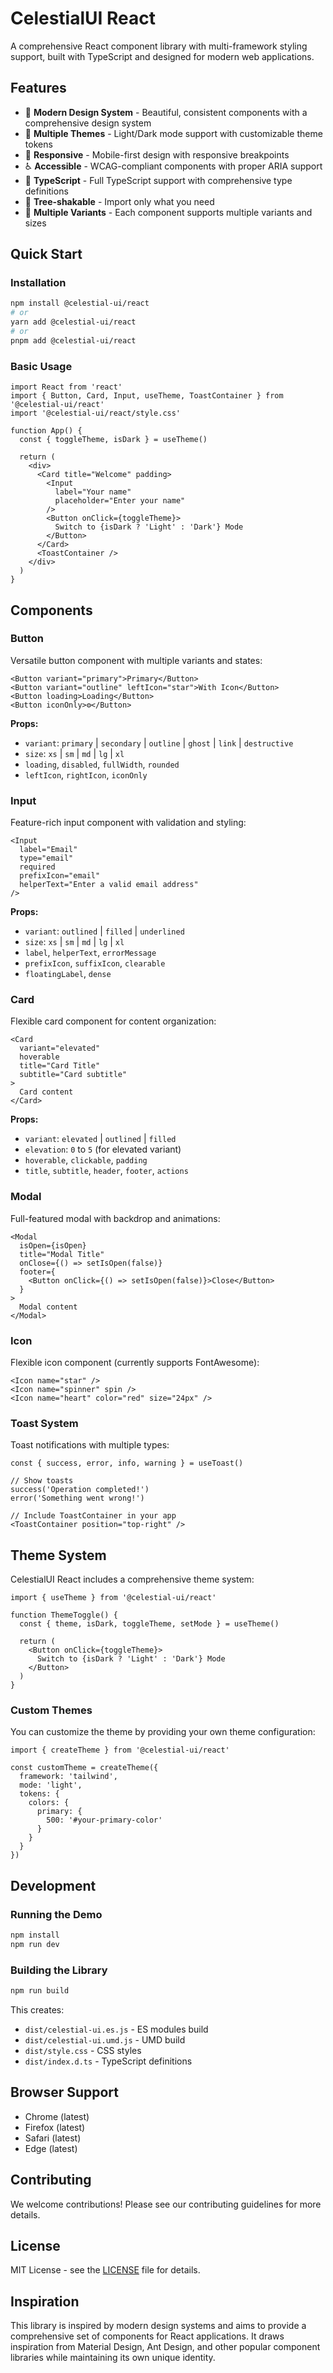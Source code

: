 # CelestialUI React

A comprehensive React component library with multi-framework styling support, built with TypeScript and designed for modern web applications.

## Features

- 🎨 **Modern Design System** - Beautiful, consistent components with a comprehensive design system
- 🌈 **Multiple Themes** - Light/Dark mode support with customizable theme tokens
- 📱 **Responsive** - Mobile-first design with responsive breakpoints
- ♿ **Accessible** - WCAG-compliant components with proper ARIA support
- 🔧 **TypeScript** - Full TypeScript support with comprehensive type definitions
- 🎯 **Tree-shakable** - Import only what you need
- 🎪 **Multiple Variants** - Each component supports multiple variants and sizes

## Quick Start

### Installation

```bash
npm install @celestial-ui/react
# or
yarn add @celestial-ui/react
# or
pnpm add @celestial-ui/react
```

### Basic Usage

```tsx
import React from 'react'
import { Button, Card, Input, useTheme, ToastContainer } from '@celestial-ui/react'
import '@celestial-ui/react/style.css'

function App() {
  const { toggleTheme, isDark } = useTheme()

  return (
    <div>
      <Card title="Welcome" padding>
        <Input
          label="Your name"
          placeholder="Enter your name"
        />
        <Button onClick={toggleTheme}>
          Switch to {isDark ? 'Light' : 'Dark'} Mode
        </Button>
      </Card>
      <ToastContainer />
    </div>
  )
}
```

## Components

### Button
Versatile button component with multiple variants and states:

```tsx
<Button variant="primary">Primary</Button>
<Button variant="outline" leftIcon="star">With Icon</Button>
<Button loading>Loading</Button>
<Button iconOnly>⚙️</Button>
```

**Props:**
- `variant`: `primary` | `secondary` | `outline` | `ghost` | `link` | `destructive`
- `size`: `xs` | `sm` | `md` | `lg` | `xl`
- `loading`, `disabled`, `fullWidth`, `rounded`
- `leftIcon`, `rightIcon`, `iconOnly`

### Input
Feature-rich input component with validation and styling:

```tsx
<Input
  label="Email"
  type="email"
  required
  prefixIcon="email"
  helperText="Enter a valid email address"
/>
```

**Props:**
- `variant`: `outlined` | `filled` | `underlined`
- `size`: `xs` | `sm` | `md` | `lg` | `xl`
- `label`, `helperText`, `errorMessage`
- `prefixIcon`, `suffixIcon`, `clearable`
- `floatingLabel`, `dense`

### Card
Flexible card component for content organization:

```tsx
<Card
  variant="elevated"
  hoverable
  title="Card Title"
  subtitle="Card subtitle"
>
  Card content
</Card>
```

**Props:**
- `variant`: `elevated` | `outlined` | `filled`
- `elevation`: `0` to `5` (for elevated variant)
- `hoverable`, `clickable`, `padding`
- `title`, `subtitle`, `header`, `footer`, `actions`

### Modal
Full-featured modal with backdrop and animations:

```tsx
<Modal
  isOpen={isOpen}
  title="Modal Title"
  onClose={() => setIsOpen(false)}
  footer={
    <Button onClick={() => setIsOpen(false)}>Close</Button>
  }
>
  Modal content
</Modal>
```

### Icon
Flexible icon component (currently supports FontAwesome):

```tsx
<Icon name="star" />
<Icon name="spinner" spin />
<Icon name="heart" color="red" size="24px" />
```

### Toast System
Toast notifications with multiple types:

```tsx
const { success, error, info, warning } = useToast()

// Show toasts
success('Operation completed!')
error('Something went wrong!')

// Include ToastContainer in your app
<ToastContainer position="top-right" />
```

## Theme System

CelestialUI React includes a comprehensive theme system:

```tsx
import { useTheme } from '@celestial-ui/react'

function ThemeToggle() {
  const { theme, isDark, toggleTheme, setMode } = useTheme()

  return (
    <Button onClick={toggleTheme}>
      Switch to {isDark ? 'Light' : 'Dark'} Mode
    </Button>
  )
}
```

### Custom Themes

You can customize the theme by providing your own theme configuration:

```tsx
import { createTheme } from '@celestial-ui/react'

const customTheme = createTheme({
  framework: 'tailwind',
  mode: 'light',
  tokens: {
    colors: {
      primary: {
        500: '#your-primary-color'
      }
    }
  }
})
```

## Development

### Running the Demo

```bash
npm install
npm run dev
```

### Building the Library

```bash
npm run build
```

This creates:
- `dist/celestial-ui.es.js` - ES modules build
- `dist/celestial-ui.umd.js` - UMD build
- `dist/style.css` - CSS styles
- `dist/index.d.ts` - TypeScript definitions

## Browser Support

- Chrome (latest)
- Firefox (latest)
- Safari (latest)
- Edge (latest)

## Contributing

We welcome contributions! Please see our contributing guidelines for more details.

## License

MIT License - see the [LICENSE](./LICENSE) file for details.

## Inspiration

This library is inspired by modern design systems and aims to provide a comprehensive set of components for React applications. It draws inspiration from Material Design, Ant Design, and other popular component libraries while maintaining its own unique identity.
